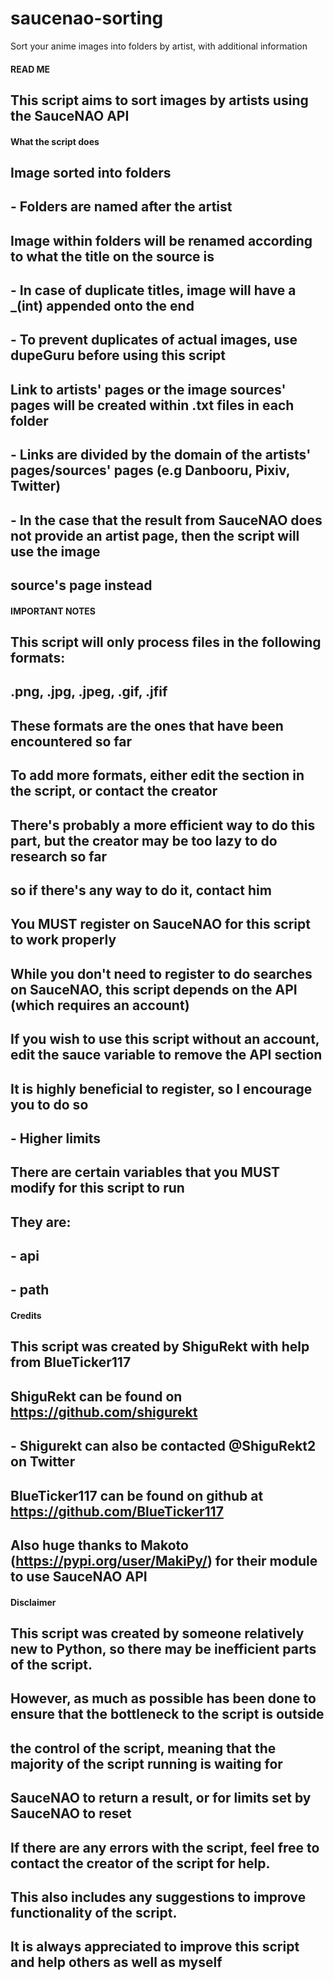 # saucenao-sorting
Sort your anime images into folders by artist, with additional information

####         ####
#### READ ME ####
####         ####

## This script aims to sort images by artists using the SauceNAO API


#### What the script does

## Image sorted into folders
## - Folders are named after the artist
## Image within folders will be renamed according to what the title on the source is
## - In case of duplicate titles, image will have a _(int) appended onto the end
## - To prevent duplicates of actual images, use dupeGuru before using this script
## Link to artists' pages or the image sources' pages will be created within .txt files in each folder
## - Links are divided by the domain of the artists' pages/sources' pages (e.g Danbooru, Pixiv, Twitter)
## - In the case that the result from SauceNAO does not provide an artist page, then the script will use the image 
##   source's page instead


#### IMPORTANT NOTES

## This script will only process files in the following formats:
##    .png, .jpg, .jpeg, .gif, .jfif
## These formats are the ones that have been encountered so far
## To add more formats, either edit the section in the script, or contact the creator
## There's probably a more efficient way to do this part, but the creator may be too lazy to do research so far
## so if there's any way to do it, contact him

## You MUST register on SauceNAO for this script to work properly
## While you don't need to register to do searches on SauceNAO, this script depends on the API (which requires an account)
## If you wish to use this script without an account, edit the sauce variable to remove the API section
## It is highly beneficial to register, so I encourage you to do so
##    - Higher limits

## There are certain variables that you MUST modify for this script to run
## They are:
##    - api
##    - path


#### Credits 

## This script was created by ShiguRekt with help from BlueTicker117
## ShiguRekt can be found on https://github.com/shigurekt
## - Shigurekt can also be contacted @ShiguRekt2 on Twitter
## BlueTicker117 can be found on github at https://github.com/BlueTicker117

## Also huge thanks to Makoto (https://pypi.org/user/MakiPy/) for their module to use SauceNAO API


#### Disclaimer

## This script was created by someone relatively new to Python, so there may be inefficient parts of the script.
## However, as much as possible has been done to ensure that the bottleneck to the script is outside 
## the control of the script, meaning that the majority of the script running is waiting for 
## SauceNAO to return a result, or for limits set by SauceNAO to reset

## If there are any errors with the script, feel free to contact the creator of the script for help.
## This also includes any suggestions to improve functionality of the script.
## It is always appreciated to improve this script and help others as well as myself

